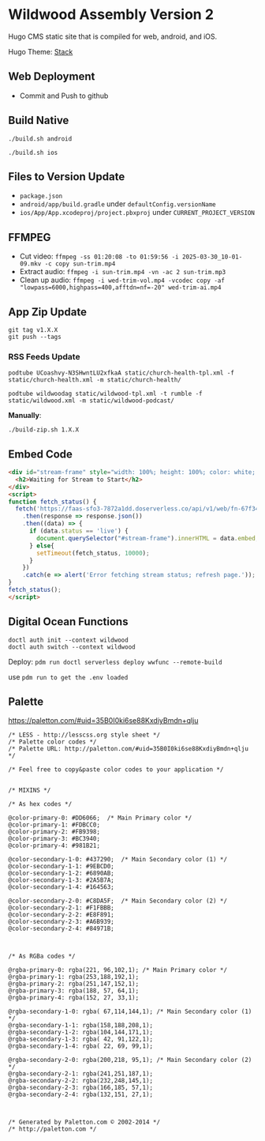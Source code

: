 # Wildwood Assembly Version 2

Hugo CMS static site that is compiled for web, android, and iOS.

Hugo Theme: [Stack](https://github.com/CaiJimmy/hugo-theme-stack)

## Web Deployment

- Commit and Push to github

## Build Native

```
./build.sh android

./build.sh ios
```

## Files to Version Update

- `package.json`
- `android/app/build.gradle` under `defaultConfig.versionName`
- `ios/App/App.xcodeproj/project.pbxproj` under `CURRENT_PROJECT_VERSION`

## FFMPEG

- Cut video: `ffmpeg -ss 01:20:08 -to 01:59:56 -i 2025-03-30_10-01-09.mkv -c copy sun-trim.mp4`
- Extract audio: `ffmpeg -i sun-trim.mp4 -vn -ac 2 sun-trim.mp3`
- Clean up audio: `ffmpeg -i wed-trim-vol.mp4 -vcodec copy -af "lowpass=6000,highpass=400,afftdn=nf=-20" wed-trim-ai.mp4`

## App Zip Update

```
git tag v1.X.X
git push --tags
```

### RSS Feeds Update

```
podtube UCoashvy-N3SHwntLU2xfkaA static/church-health-tpl.xml -f static/church-health.xml -m static/church-health/

podtube wildwoodag static/wildwood-tpl.xml -t rumble -f static/wildwood.xml -m static/wildwood-podcast/
```

**Manually**:

```
./build-zip.sh 1.X.X
```

## Embed Code

```html
<div id="stream-frame" style="width: 100%; height: 100%; color: white; background-color: black; display: flex; justify-content: center; align-items: center;">
  <h2>Waiting for Stream to Start</h2>
</div>
<script>
function fetch_status() {
  fetch('https://faas-sfo3-7872a1dd.doserverless.co/api/v1/web/fn-67f34cf4-c3ed-479c-839e-2f7206029fcb/wildweb/rumblelive?ts=' + Date.now())
    .then(response => response.json())
    .then((data) => {
      if (data.status == 'live') {
        document.querySelector("#stream-frame").innerHTML = data.embed;
      } else{
        setTimeout(fetch_status, 10000);
      }
    })
    .catch(e => alert('Error fetching stream status; refresh page.'));
}
fetch_status();
</script>
```

## Digital Ocean Functions

```
doctl auth init --context wildwood
doctl auth switch --context wildwood
```

Deploy: `pdm run doctl serverless deploy wwfunc --remote-build`

use `pdm run to get the .env loaded`

## Palette

https://paletton.com/#uid=35B0I0ki6se88KxdiyBmdn+qlju

```
/* LESS - http://lesscss.org style sheet */
/* Palette color codes */
/* Palette URL: http://paletton.com/#uid=35B0I0ki6se88KxdiyBmdn+qlju */

/* Feel free to copy&paste color codes to your application */


/* MIXINS */

/* As hex codes */

@color-primary-0: #DD6066;  /* Main Primary color */
@color-primary-1: #FDBCC0;
@color-primary-2: #FB9398;
@color-primary-3: #BC3940;
@color-primary-4: #981B21;

@color-secondary-1-0: #437290;  /* Main Secondary color (1) */
@color-secondary-1-1: #9EBCD0;
@color-secondary-1-2: #6890AB;
@color-secondary-1-3: #2A5B7A;
@color-secondary-1-4: #164563;

@color-secondary-2-0: #C8DA5F;  /* Main Secondary color (2) */
@color-secondary-2-1: #F1FBBB;
@color-secondary-2-2: #E8F891;
@color-secondary-2-3: #A6B939;
@color-secondary-2-4: #84971B;



/* As RGBa codes */

@rgba-primary-0: rgba(221, 96,102,1); /* Main Primary color */
@rgba-primary-1: rgba(253,188,192,1);
@rgba-primary-2: rgba(251,147,152,1);
@rgba-primary-3: rgba(188, 57, 64,1);
@rgba-primary-4: rgba(152, 27, 33,1);

@rgba-secondary-1-0: rgba( 67,114,144,1); /* Main Secondary color (1) */
@rgba-secondary-1-1: rgba(158,188,208,1);
@rgba-secondary-1-2: rgba(104,144,171,1);
@rgba-secondary-1-3: rgba( 42, 91,122,1);
@rgba-secondary-1-4: rgba( 22, 69, 99,1);

@rgba-secondary-2-0: rgba(200,218, 95,1); /* Main Secondary color (2) */
@rgba-secondary-2-1: rgba(241,251,187,1);
@rgba-secondary-2-2: rgba(232,248,145,1);
@rgba-secondary-2-3: rgba(166,185, 57,1);
@rgba-secondary-2-4: rgba(132,151, 27,1);



/* Generated by Paletton.com © 2002-2014 */
/* http://paletton.com */
```
